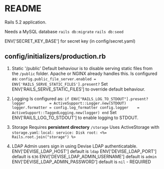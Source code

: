 # README

Rails 5.2 application.

Needs a MySQL database
`rails db:migrate`
`rails db:seed`

ENV['SECRET_KEY_BASE'] for secret key (in config/secret.yaml)



config/initializers/production.rb
---------------------------------

1. Static '/public'
Default behaviour is to disable serving static files from the `/public` folder.
Apache or NGINX already handles this.
Is configured as:
`config.public_file_server.enabled = ENV['RAILS_SERVE_STATIC_FILES'].present?`
Set ENV['RAILS_SERVE_STATIC_FILES'] to override default behaviour.

2. Logging
Is configured as:
`if ENV["RAILS_LOG_TO_STDOUT"].present?
  logger           = ActiveSupport::Logger.new(STDOUT)
  logger.formatter = config.log_formatter
  config.logger    = ActiveSupport::TaggedLogging.new(logger)
end`
Set ENV['RAILS_LOG_TO_STDOUT'] to enable logging to STDOUT.

3. Storage
Requires **persistent directory** `/storage`
Uses ActiveStorage with `storage.yaml`:
`local:
  service: Disk
  root: <%= Rails.root.join("storage") %>`

4. LDAP
Admin users sign in using Devise LDAP authenticatable.
ENV['DEVISE_LDAP_HOST'] default is `ldap`
ENV['DEVISE_LDAP_PORT'] default is `636`
ENV['DEVISE_LDAP_ADMIN_USERNAME'] default is `admin`
ENV['DEVISE_LDAP_ADMIN_PASSWORD'] default is `nil` - REQUIRED
